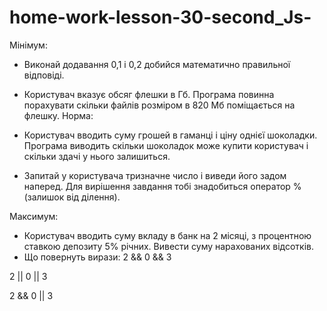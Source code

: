 # home-work-lesson-30-second_Js-
Мінімум:

 - Виконай додавання 0,1 і 0,2 добийся математично правильної відповіді.
 - Користувач вказує обсяг флешки в Гб. Програма повинна порахувати скільки файлів розміром в 820 Мб поміщається на флешку.
Норма:

 - Користувач вводить суму грошей в гаманці і ціну однієї шоколадки. Програма виводить скільки шоколадок може купити користувач і скільки здачі у нього залишиться.
 - Запитай у користувача тризначне число і виведи його задом наперед. Для вирішення завдання тобі знадобиться оператор % (залишок від ділення).

Максимум:

 - Користувач вводить суму вкладу в банк на 2 місяці, з процентною ставкою депозиту 5% річних. Вивести суму нарахованих відсотків.
 - Що повернуть вирази:
 2 && 0 && 3

 2 || 0 || 3

2 && 0 || 3
